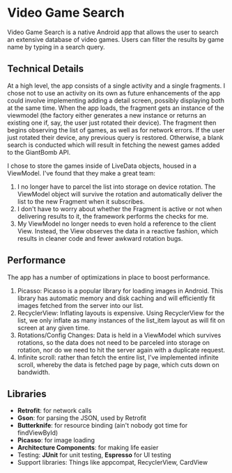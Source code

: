 # Video Game Search
Video Game Search is a native Android app that allows the user to search an extensive database of video games.  Users can filter the results by game name by typing in a search query.

## Technical Details
At a high level, the app consists of a single activity and a single fragments. I chose not to use an activity on its own as future enhancements of the app could involve implementing adding a detail screen, possibly displaying both at the same time.  When the app loads, the fragment gets an instance of the viewmodel (the factory either generates a new instance or returns an existing one if, say, the user just rotated their device).  The fragment then begins observing the list of games, as well as for network errors.  If the user just rotated their device, any previous query is restored.  Otherwise, a blank search is conducted which will result in fetching the newest games added to the GiantBomb API.

I chose to store the games inside of LiveData objects, housed in a ViewModel.  I've found that they make a great team:
  1) I no longer have to parcel the list into storage on device rotation.  The ViewModel object will survive the rotation and automatically deliver the list to the new Fragment when it subscribes.
  2) I don't have to worry about whether the Fragment is active or not when delivering results to it, the framework performs the checks for me.
  3) My ViewModel no longer needs to even hold a reference to the client View.  Instead, the View observes the data in a reactive fashion, which results in cleaner code and fewer awkward rotation bugs.

## Performance
The app has a number of optimizations in place to boost performance.
  1) Picasso: Picasso is a popular library for loading images in Android.  This library has automatic memory and disk caching and will efficiently fit images fetched from the server into our list.
  2) RecyclerView: Inflating layouts is expensive. Using RecyclerView for the list, we only inflate as many instances of the list_item layout as will fit on screen at any given time.
  3) Rotations/Config Changes: Data is held in a ViewModel which survives rotations, so the data does not need to be parceled into storage on rotation, nor do we need to hit the server again with a duplicate request.
  4) Infinite scroll: rather than fetch the entire list, I've implemented infinite scroll, whereby the data is fetched page by page, which cuts down on bandwidth.


## Libraries
*  **Retrofit**: for network calls
*  **Gson**: for parsing the JSON, used by Retrofit
*  **Butterknife**: for resource binding (ain't nobody got time for findViewById)
*  **Picasso**: for image loading
*  **Architecture Components**: for making life easier
*  Testing: **JUnit** for unit testing, **Espresso** for UI testing
*  Support libraries: Things like appcompat, RecyclerView, CardView
